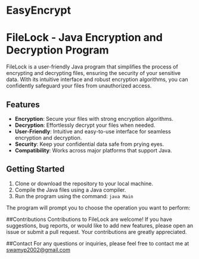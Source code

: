 # EasyEncrypt

# FileLock - Java Encryption and Decryption Program

FileLock is a user-friendly Java program that simplifies the process of encrypting and decrypting files, ensuring the security of your sensitive data. With its intuitive interface and robust encryption algorithms, you can confidently safeguard your files from unauthorized access.

## Features

- **Encryption**: Secure your files with strong encryption algorithms.
- **Decryption**: Effortlessly decrypt your files when needed.
- **User-Friendly**: Intuitive and easy-to-use interface for seamless encryption and decryption.
- **Security**: Keep your confidential data safe from prying eyes.
- **Compatibility**: Works across major platforms that support Java.

## Getting Started

1. Clone or download the repository to your local machine.
2. Compile the Java files using a Java compiler.
3. Run the program using the command: `java Main`

The program will prompt you to choose the operation you want to perform:


##Contributions
Contributions to FileLock are welcome! If you have suggestions, bug reports, or would like to add new features, please open an issue or submit a pull request. Your contributions are greatly appreciated.

##Contact
For any questions or inquiries, please feel free to contact me at swamyp2002@gmail.com
